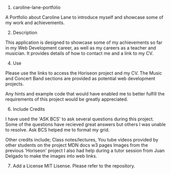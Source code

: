 1. caroline-lane-portfolio

A Portfolio about Caroline Lane to introduce myself and showcase some of my work and achievements. 

2. Description

This application is designed to showcase some of my achievements so far in my Web Development career, as well as my careers as a teacher and musician. It provides details of how to contact me and a link to my CV.


4. Use

Please use the links to access the Horiseon project and my CV. The Music and Concert Band sections are provided as potential web development projects. 

Any hints and example code that would have enabled me to better fulfill the requirements of this project would be greatly appreciated. 

6. Include Credits

I have used the 'ASK BCS' to ask several questions during this project. Some of the questions have recieved great answers but others I was unable to resolve. Ask BCS helped me to format my grid. 

Other credits include; 
Class notes/lectures,
You tube videos provided by other students on the project
MDN docs
w3 pages
Images from the previous 'Horiseon' project
I also had help during a tutor session from Juan Delgado to make the images into web links. 

7. Add a License
MIT Lisense. Please refer to the repository. 


